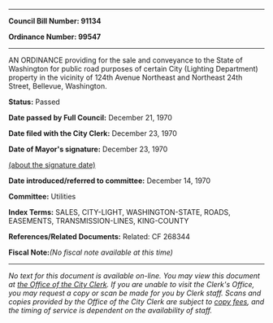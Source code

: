 

********

**Council Bill Number: 91134**
   
**Ordinance Number: 99547**
********

 AN ORDINANCE providing for the sale and conveyance to the State of Washington for public road purposes of certain City (Lighting Department) property in the vicinity of 124th Avenue Northeast and Northeast 24th Street, Bellevue, Washington.

**Status:** Passed
   
**Date passed by Full Council:** December 21, 1970
   
**Date filed with the City Clerk:** December 23, 1970
   
**Date of Mayor's signature:** December 23, 1970
   
[(about the signature date)](/~public/approvaldate.htm)
   
   
   
**Date introduced/referred to committee:** December 14, 1970
   
**Committee:** Utilities
   
   
**Index Terms:** SALES, CITY-LIGHT, WASHINGTON-STATE, ROADS, EASEMENTS, TRANSMISSION-LINES, KING-COUNTY

**References/Related Documents:** Related: CF 268344

**Fiscal Note:**_(No fiscal note available at this time)_
********

_No text for this document is available on-line. You may view this document at [the Office of the City Clerk](http://www.seattle.gov/leg/clerk/contactUs.htm). If you are unable to visit the Clerk's Office, you may request a copy or scan be made for you by Clerk staff. Scans and copies provided by the Office of the City Clerk are subject to [copy fees](http://clerk.seattle.gov/~public/clerkfees.htm), and the timing of service is dependent on the availability of staff._

